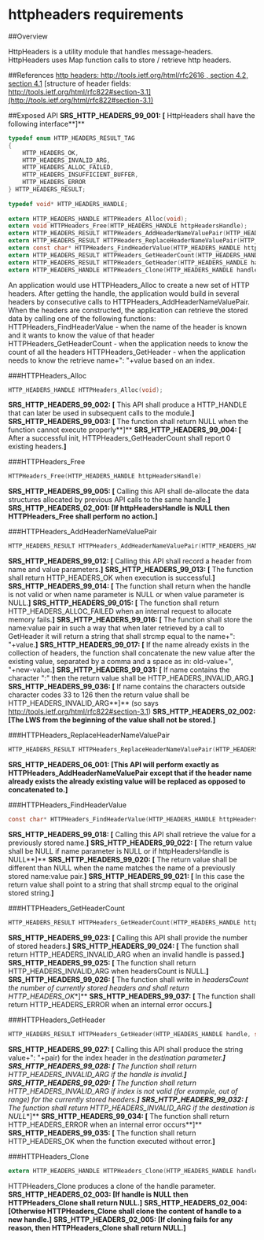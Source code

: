 httpheaders requirements
================
 
##Overview
 
HttpHeaders is a utility module that handles message-headers. HttpHeaders uses Map function calls to store / retrieve http headers.

##References
[http headers: http://tools.ietf.org/html/rfc2616 , section 4.2, section 4.1](http://tools.ietf.org/html/rfc2616) 
[structure of header fields: http://tools.ietf.org/html/rfc822#section-3.1](http://tools.ietf.org/html/rfc822#section-3.1) 

##Exposed API
**SRS_HTTP_HEADERS_99_001: [** HttpHeaders shall have the following interface**]**
```c
typedef enum HTTP_HEADERS_RESULT_TAG
{
    HTTP_HEADERS_OK,
    HTTP_HEADERS_INVALID_ARG,
    HTTP_HEADERS_ALLOC_FAILED,
    HTTP_HEADERS_INSUFFICIENT_BUFFER,
    HTTP_HEADERS_ERROR
} HTTP_HEADERS_RESULT;
 
typedef void* HTTP_HEADERS_HANDLE;
 
extern HTTP_HEADERS_HANDLE HTTPHeaders_Alloc(void);
extern void HTTPHeaders_Free(HTTP_HEADERS_HANDLE httpHeadersHandle);
extern HTTP_HEADERS_RESULT HTTPHeaders_AddHeaderNameValuePair(HTTP_HEADERS_HANDLE httpHeadersHandle, const char* name, const char* value);
extern HTTP_HEADERS_RESULT HTTPHeaders_ReplaceHeaderNameValuePair(HTTP_HEADERS_HANDLE httpHeadersHandle, const char* name, const char* value);
extern const char* HTTPHeaders_FindHeaderValue(HTTP_HEADERS_HANDLE httpHeadersHandle, const char* name);
extern HTTP_HEADERS_RESULT HTTPHeaders_GetHeaderCount(HTTP_HEADERS_HANDLE httpHeadersHandle, size_t* headersCount);
extern HTTP_HEADERS_RESULT HTTPHeaders_GetHeader(HTTP_HEADERS_HANDLE handle, size_t index, char** destination);
extern HTTP_HEADERS_HANDLE HTTPHeaders_Clone(HTTP_HEADERS_HANDLE handle);
```

An application would use HTTPHeaders_Alloc to create a new set of HTTP headers. After getting the handle, the application would build in several headers by consecutive calls to HTTPHeaders_AddHeaderNameValuePair.
When the headers are constructed, the application can retrieve the stored data by calling one of the following functions:
HTTPHeaders_FindHeaderValue - when the name of the header is known and it wants to know the value of that header
HTTPHeaders_GetHeaderCount - when the application needs to know the count of all the headers
HTTPHeaders_GetHeader - when the application needs to know the retrieve name+": "+value based on an index.

###HTTPHeaders_Alloc
```c
HTTP_HEADERS_HANDLE HTTPHeaders_Alloc(void);
```

**SRS_HTTP_HEADERS_99_002: [** This API shall produce a HTTP_HANDLE that can later be used in subsequent calls to the module.**]**
**SRS_HTTP_HEADERS_99_003: [** The function shall return NULL when the function cannot execute properly**]**
**SRS_HTTP_HEADERS_99_004: [** After a successful init, HTTPHeaders_GetHeaderCount shall report 0 existing headers.**]**

###HTTPHeaders_Free
```c
HTTPHeaders_Free(HTTP_HEADERS_HANDLE httpHeadersHandle)
```

**SRS_HTTP_HEADERS_99_005: [** Calling this API shall de-allocate the data structures allocated by previous API calls to the same handle.**]**
**SRS_HTTP_HEADERS_02_001: [**If httpHeadersHandle is NULL then HTTPHeaders_Free shall perform no action.**]**
 
###HTTPHeaders_AddHeaderNameValuePair
```c
HTTP_HEADERS_RESULT HTTPHeaders_AddHeaderNameValuePair(HTTP_HEADERS_HANDLE httpHeadersHandle, const char* name, const char* value)
```

**SRS_HTTP_HEADERS_99_012: [** Calling this API shall record a header from name and value parameters.**]**
**SRS_HTTP_HEADERS_99_013: [** The function shall return HTTP_HEADERS_OK when execution is successful.**]**
**SRS_HTTP_HEADERS_99_014: [** The function shall return when the handle is not valid or when name parameter is NULL or when value parameter is NULL.**]**
**SRS_HTTP_HEADERS_99_015: [** The function shall return HTTP_HEADERS_ALLOC_FAILED when an internal request to allocate memory fails.**]**
**SRS_HTTP_HEADERS_99_016: [** The function shall store the name:value pair in such a way that when later retrieved by a call to GetHeader it will return a string that shall strcmp equal to the name+": "+value.**]**
**SRS_HTTP_HEADERS_99_017: [** If the name already exists in the collection of headers, the function shall concatenate the new value after the existing value, separated by a comma and a space as in: old-value+", "+new-value.**]**
**SRS_HTTP_HEADERS_99_031: [** If name contains the character ":" then the return value shall be HTTP_HEADERS_INVALID_ARG.**]**
**SRS_HTTP_HEADERS_99_036: [** If name contains the characters outside character codes 33 to 126 then the return value shall be HTTP_HEADERS_INVALID_ARG**]** (so says http://tools.ietf.org/html/rfc822#section-3.1)
**SRS_HTTP_HEADERS_02_002: [**The LWS from the beginning of the value shall not be stored.**]**
 
###HTTPHeaders_ReplaceHeaderNameValuePair
```c
HTTP_HEADERS_RESULT HTTPHeaders_ReplaceHeaderNameValuePair(HTTP_HEADERS_HANDLE httpHeadersHandle, const char* name, const char* value)
```

**SRS_HTTP_HEADERS_06_001: [**This API will perform exactly as HTTPHeaders_AddHeaderNameValuePair except that if the header name already exists the already existing value will be replaced as opposed to concatenated to.**]**
 
###HTTPHeaders_FindHeaderValue
```c
const char* HTTPHeaders_FindHeaderValue(HTTP_HEADERS_HANDLE httpHeadersHandle, const char* name)
```

**SRS_HTTP_HEADERS_99_018: [** Calling this API shall retrieve the value for a previously stored name.**]**
**SRS_HTTP_HEADERS_99_022: [** The return value shall be NULL if name parameter is NULL or if httpHeadersHandle is NULL**]**
**SRS_HTTP_HEADERS_99_020: [** The return value shall be different than NULL when the name matches the name of a previously stored name:value pair.**]** 
**SRS_HTTP_HEADERS_99_021: [** In this case the return value shall point to a string that shall strcmp equal to the original stored string.**]**

###HTTPHeaders_GetHeaderCount
```c
HTTP_HEADERS_RESULT HTTPHeaders_GetHeaderCount(HTTP_HEADERS_HANDLE httpHeadersHandle, size_t* headersCount)
```

**SRS_HTTP_HEADERS_99_023: [** Calling this API shall provide the number of stored headers.**]**
**SRS_HTTP_HEADERS_99_024: [** The function shall return HTTP_HEADERS_INVALID_ARG when an invalid handle is passed.**]**
**SRS_HTTP_HEADERS_99_025: [** The function shall return HTTP_HEADERS_INVALID_ARG when headersCount is NULL.**]**
**SRS_HTTP_HEADERS_99_026: [** The function shall write in *headersCount the number of currently stored headers and shall return HTTP_HEADERS_OK**]**
**SRS_HTTP_HEADERS_99_037: [** The function shall return HTTP_HEADERS_ERROR when an internal error occurs.**]**

###HTTPHeaders_GetHeader
```c
HTTP_HEADERS_RESULT HTTPHeaders_GetHeader(HTTP_HEADERS_HANDLE handle, size_t index, char** destination);
```

**SRS_HTTP_HEADERS_99_027: [** Calling this API shall produce the string value+": "+pair) for the index header in the *destination parameter.**]**
**SRS_HTTP_HEADERS_99_028: [** The function shall return HTTP_HEADERS_INVALID_ARG if the handle is invalid.**]**
**SRS_HTTP_HEADERS_99_029: [** The function shall return HTTP_HEADERS_INVALID_ARG if index is not valid (for example, out of range) for the currently stored headers.**]**
**SRS_HTTP_HEADERS_99_032: [** The function shall return HTTP_HEADERS_INVALID_ARG if the destination  is NULL**]**
**SRS_HTTP_HEADERS_99_034: [** The function shall return HTTP_HEADERS_ERROR when an internal error occurs**]**
**SRS_HTTP_HEADERS_99_035: [** The function shall return HTTP_HEADERS_OK when the function executed without error.**]**

###HTTPHeaders_Clone
```c
extern HTTP_HEADERS_HANDLE HTTPHeaders_Clone(HTTP_HEADERS_HANDLE handle);
```
HTTPHeaders_Clone produces a clone of the handle parameter.
**SRS_HTTP_HEADERS_02_003: [**If handle is NULL then HTTPHeaders_Clone shall return NULL.**]**
**SRS_HTTP_HEADERS_02_004: [**Otherwise HTTPHeaders_Clone shall clone the content of handle to a new handle.**]**
**SRS_HTTP_HEADERS_02_005: [**If cloning fails for any reason, then HTTPHeaders_Clone shall return NULL.**]** 
